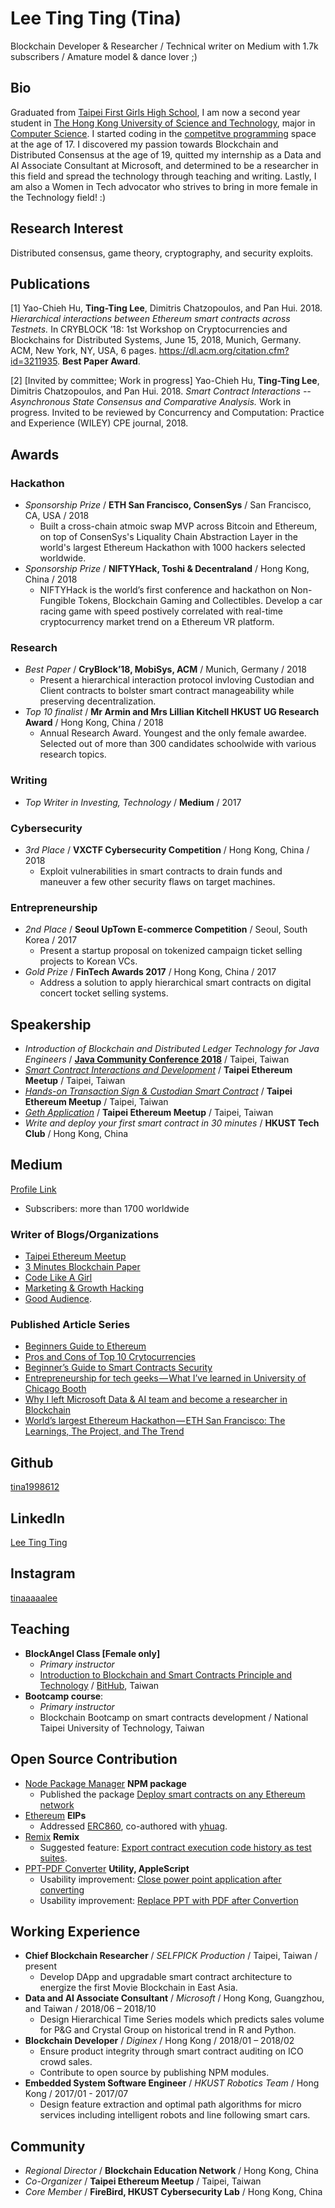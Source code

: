 # Lee Ting Ting (Tina)
Blockchain Developer & Researcher / Technical writer on Medium with 1.7k subscribers / Amature model & dance lover ;)

## Bio
Graduated from [Taipei First Girls High School](http://www.fg.tp.edu.tw/bin/home.php), I am now a second year student in [The Hong Kong University of Science and Technology](https://www.ust.hk/), major in [Computer Science](https://www.cse.ust.hk/). I started coding in the [competitve programming](https://en.wikipedia.org/wiki/Competitive_programming) space at the age of 17. I discovered my passion towards Blockchain and Distributed Consensus at the age of 19, quitted my internship as a Data and AI Associate Consultant at Microsoft, and determined to be a researcher in this field and spread the technology through teaching and writing. Lastly, I am also a Women in Tech advocator who strives to bring in more female in the Technology field! :)   


## Research Interest
Distributed consensus, game theory, cryptography, and security exploits.

## Publications
[1] Yao-Chieh Hu, **Ting-Ting Lee**, Dimitris Chatzopoulos, and Pan Hui. 2018.  *Hierarchical interactions between Ethereum smart contracts across Testnets.* In CRYBLOCK ’18: 1st Workshop on Cryptocurrencies and Blockchains for Distributed Systems, June 15, 2018, Munich, Germany. ACM, New York, NY, USA, 6 pages. https://dl.acm.org/citation.cfm?id=3211935. **Best Paper Award**.

[2] [Invited by committee; Work in progress] Yao-Chieh Hu, **Ting-Ting Lee**, Dimitris Chatzopoulos, and Pan Hui. 2018. *Smart Contract Interactions -- Asynchronous State Consensus and Comparative Analysis.* Work in progress. Invited to be reviewed by Concurrency and Computation: Practice and Experience (WILEY) CPE journal, 2018.




## Awards
### Hackathon
- *Sponsorship Prize* / **ETH San Francisco, ConsenSys** / San Francisco, CA, USA / 2018
    - Built a cross-chain atmoic swap MVP across Bitcoin and Ethereum, on top of ConsenSys's Liquality Chain Abstraction Layer in the world's largest Ethereum Hackathon with 1000 hackers selected worldwide. 
- *Sponsorship Prize* / **NIFTYHack, Toshi & Decentraland** / Hong Kong, China / 2018
    - NIFTYHack is the world’s first conference and hackathon on Non-Fungible Tokens, Blockchain Gaming and Collectibles. Develop a car racing game with speed postively correlated with real-time cryptocurrency market trend on a Ethereum VR platform.
### Research
- *Best Paper* / **CryBlock’18, MobiSys, ACM** / Munich, Germany / 2018 
    - Present a hierarchical interaction protocol invloving Custodian and Client contracts to bolster smart contract manageability while preserving decentralization. 
- *Top 10 finalist* / **Mr Armin and Mrs Lillian Kitchell HKUST UG Research Award** / Hong Kong, China / 2018
    - Annual Research Award. Youngest and the only female awardee. Selected out of more than 300 candidates schoolwide with various research topics.
### Writing
- *Top Writer in Investing, Technology* / **Medium** / 2017 
### Cybersecurity 
- *3rd Place* / **VXCTF Cybersecurity Competition** / Hong Kong, China / 2018
    - Exploit vulnerabilities in smart contracts to drain funds and maneuver a few other security flaws on target machines.
### Entrepreneurship
- *2nd Place* / **Seoul UpTown E-commerce Competition** / Seoul, South Korea / 2017
    - Present a startup proposal on tokenized campaign ticket selling projects to Korean VCs.
- *Gold Prize* / **FinTech Awards 2017** / Hong Kong, China / 2017
    - Address a solution to apply hierarchical smart contracts on digital concert tocket selling systems.




## Speakership
- *Introduction of Blockchain and Distributed Ledger Technology for Java Engineers* / **[Java Community Conference 2018](https://jcconf.tw/2018/index.html)** / Taipei, Taiwan
- *[Smart Contract Interactions and Development](https://www.meetup.com/Taipei-Ethereum-Meetup/events/253865600/)* / **Taipei Ethereum Meetup** / Taipei, Taiwan
- *[Hands-on Transaction Sign & Custodian Smart Contract](https://www.meetup.com/Taipei-Ethereum-Meetup/events/ggbhdpyxcbdb/)* / **Taipei Ethereum Meetup** / Taipei, Taiwan
- *[Geth Application](https://www.meetup.com/Taipei-Ethereum-Meetup/events/241841700/)* / **Taipei Ethereum Meetup** / Taipei, Taiwan
- *Write and deploy your first smart contract in 30 minutes* / **HKUST Tech Club** / Hong Kong, China




## Medium
[Profile Link](https://medium.com/@tina26919742)
- Subscribers: more than 1700 worldwide

### Writer of Blogs/Organizations  
- [Taipei Ethereum Meetup](https://medium.com/taipei-ethereum-meetup)
- [3 Minutes Blockchain Paper](https://medium.com/3-minutes-blockchain-paper)
- [Code Like A Girl](https://code.likeagirl.io)
- [Marketing & Growth Hacking](https://blog.markgrowth.com)
- [Good Audience](https://blog.goodaudience.com).

### Published Article Series   
- [Beginners Guide to Ethereum](https://medium.com/taipei-ethereum-meetup/a-complete-guide-on-building-a-smart-contract-on-a-private-net-in-ethereum-726851c7c044)
- [Pros and Cons of Top 10 Crytocurrencies](https://medium.com/taipei-ethereum-meetup/pros-cons-of-the-top-10-cryptocurrencies-in-market-cap-you-need-to-know-i-a0ccc68388fe)
- [Beginner’s Guide to Smart Contracts Security](https://medium.com/taipei-ethereum-meetup/beginners-guide-to-smart-contracts-security-e4715ac0dccb)
- [Entrepreneurship for tech geeks — What I’ve learned in University of Chicago Booth](https://blog.markgrowth.com/entrepreneurship-for-tech-geeks-what-ive-learned-in-university-of-chicago-booth-fcc60222799f)
- [Why I left Microsoft Data & AI team and become a researcher in Blockchain](https://code.likeagirl.io/why-i-left-microsoft-data-ai-team-and-become-a-researcher-in-blockchain-65370fa620e7)
- [World’s largest Ethereum Hackathon — ETH San Francisco: The Learnings, The Project, and The Trend](https://medium.com/taipei-ethereum-meetup/worlds-largest-ethereum-hackathon-eth-san-francisco-the-learnings-the-project-and-the-trend-a29078552d3a)
    
    


## Github
[tina1998612](https://github.com/tina1998612)




## LinkedIn
[Lee Ting Ting](https://www.linkedin.com/in/leetingting)



## Instagram
[tinaaaaalee](https://www.instagram.com/tinaaaaalee/)


## Teaching
- **BlockAngel Class [Female only]**
    - *Primary instructor*
    - [Introduction to Blockchain and Smart Contracts Principle and Technology](https://www.facebook.com/events/310125033117595/) / [BitHub](https://www.facebook.com/BITHUBbistro/?ref=br_rs), Taiwan
- **Bootcamp course**: 
    - *Primary instructor*
    - Blockchain Bootcamp on smart contracts development / National Taipei University of Technology, Taiwan



## Open Source Contribution
- [Node Package Manager](https://www.npmjs.com) **NPM package**
    - Published the package [Deploy smart contracts on any Ethereum network](https://www.npmjs.com/package/deploy_smart_contract)
- [Ethereum](https://github.com/ethereum/EIPs) **EIPs**
    - Addressed [ERC860](https://github.com/ethereum/EIPs/issues/860), co-authored with [yhuag](https://github.com/yhuag).
- [Remix](https://github.com/ethereum/remix) **Remix**
    - Suggested feature: [Export contract execution code history as test suites](https://github.com/ethereum/remix/issues/659).
- [PPT-PDF Converter](https://github.com/irmowan/Convert-ppt-to-pdf) **Utility, AppleScript**
    - Usability improvement: [Close power point application after converting](https://github.com/irmowan/Convert-ppt-to-pdf/pull/2)
    - Usability improvement: [Replace PPT with PDF after Convertion](https://github.com/irmowan/Convert-ppt-to-pdf/pull/3)


## Working Experience
- **Chief Blockchain Researcher** / *SELFPICK Production* / Taipei, Taiwan / present 
    - Develop DApp and upgradable smart contract architecture to energize the first Movie Blockchain in East Asia.
- **Data and AI Associate Consultant** / *Microsoft* / Hong Kong, Guangzhou, and Taiwan / 2018/06 – 2018/10 
    - Design Hierarchical Time Series models which predicts sales volume for P&G and Crystal Group on historical trend in R and Python. 
- **Blockchain Developer** / *Diginex* / Hong Kong / 2018/01 – 2018/02 
    - Ensure product integrity through smart contract auditing on ICO crowd sales. 
    - Contribute to open source by publishing NPM modules. 
- **Embedded System Software Engineer** / *HKUST Robotics Team* / Hong Kong / 2017/01 - 2017/07 
    - Design feature extraction and optimal path algorithms for micro services including intelligent robots and line following smart cars.




## Community
- *Regional Director* / **Blockchain Education Network** / Hong Kong, China
- *Co-Organizer* / **Taipei Ethereum Meetup** / Taipei, Taiwan
- *Core Member* / **FireBird, HKUST Cybersecurity Lab** / Hong Kong, China
